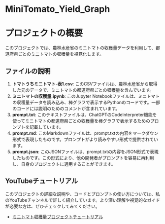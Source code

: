 # MiniTomato_Yield_Graph

# プロジェクトの概要
このプロジェクトでは、農林水産省のミニトマトの収穫量データを利用して、都道府県ごとのミニトマトの収穫量を視覚化します。

## ファイルの説明
1. **トマトうちミニトマト-表1.csv**: このCSVファイルは、農林水産省から取得した元のデータで、ミニトマトの都道府県ごとの収穫量を含んでいます。
2. **ミニトマトの収穫量.ipynb**: このJupyter Notebookファイルは、ミニトマトの収穫量データを読み込み、棒グラフで表示するPythonのコードです。一部のコードには説明のためのコメントが含まれています。
3. **prompt.txt**: このテキストファイルは、ChatGPTのCodeInterpreter機能を使ってミニトマトの都道府県ごとの収穫量を棒グラフで表示するためのプロンプトを記載しています。
4. **prompt.md**: このMarkdownファイルは、prompt.txtの内容をマークダウン形式で表現したものです。プロンプトがより読みやすい形式で提供されています。
5. **prompt.json**: このJSONファイルは、prompt.txtの内容をJSON形式で表現したものです。この形式により、他の開発者がプロンプトを容易に再利用し、自身のプロジェクトに適用することができます。

## YouTubeチュートリアル
このプロジェクトの詳細な説明や、コードとプロンプトの使い方については、私のYouTubeチャンネルで詳しく紹介しています。より深い理解や視覚的なガイドが必要な方は、ぜひチェックしてみてください。

- [ミニトマト収穫量プロジェクトチュートリアル](https://youtube.com/link_to_your_video)
